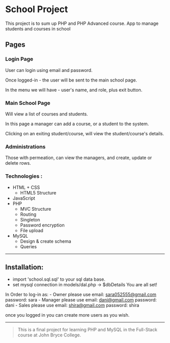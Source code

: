 # School Project

This project is to sum up PHP and PHP Advanced course. 
App to manage students and courses in school

## Pages

### Login Page
User can login using email and password.

Once logged-in - the user will be sent to the main school page.

In the menu we will have - user's name, and role, plus exit button.


### Main School Page
Will view a list of courses and students.

In this page a manager can add a course, or a student to the system.

Clicking on an exiting student/course, will view the student/course's details.

### Administrations
Those with permeation, can view the managers, and create, update or delete rows.


### Technologies :

- HTML + CSS
    - HTML5 Structure
- JavaScript
- PHP
    - MVC Structure
    - Routing
    - Singleton
    - Password encryption
    - File upload
- MySQL
    - Design & create schema
    - Queries


---

## Installation:

- import 'school.sql.sql' to your sql data base.
- set mysql connection in models/dal.php -> $dbDetails
You are all set!

In Order to log-in as: - Owner please use email: sara052555@gmail.com  password: sara
                       - Manager please use email: dani@gmail.com  password: dani
                       - Sales please use email: shira@gmail.com  password: shira

once you logged in you can create more users as you wish.

---

> This is a final project for learning PHP and MySQL in the Full-Stack course at John Bryce College.

